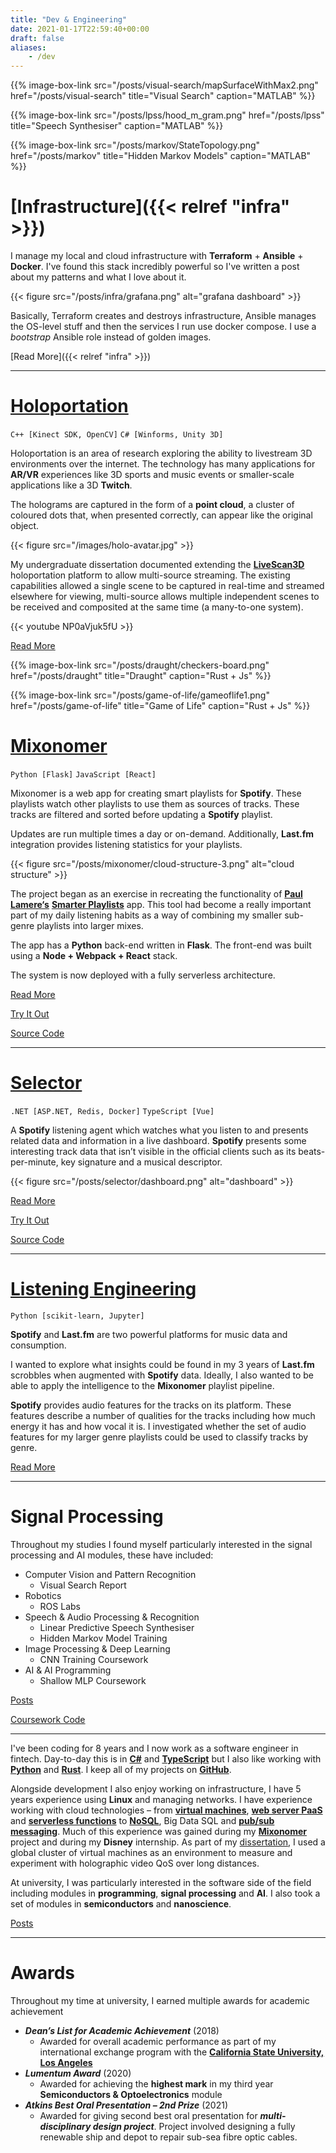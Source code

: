 ```yaml
---
title: "Dev & Engineering"
date: 2021-01-17T22:59:40+00:00
draft: false
aliases:
    - /dev
---
```


{{% image-box-link src="/posts/visual-search/mapSurfaceWithMax2.png" href="/posts/visual-search" title="Visual Search" caption="MATLAB" %}}

{{% image-box-link src="/posts/lpss/hood_m_gram.png" href="/posts/lpss" title="Speech Synthesiser" caption="MATLAB" %}}

{{% image-box-link src="/posts/markov/StateTopology.png" href="/posts/markov" title="Hidden Markov Models" caption="MATLAB" %}}

# [Infrastructure]({{< relref "infra" >}})

I manage my local and cloud infrastructure with __Terraform__ + __Ansible__ + __Docker__. I've found this stack incredibly powerful so I've written a post about my patterns and what I love about it.

{{< figure src="/posts/infra/grafana.png" alt="grafana dashboard" >}}

Basically, Terraform creates and destroys infrastructure, Ansible manages the OS-level stuff and then the services I run use docker compose. I use a _bootstrap_ Ansible role instead of golden images.

[Read More]({{< relref "infra" >}})

---

# [Holoportation](/holo)

`C++ [Kinect SDK, OpenCV]`
`C# [Winforms, Unity 3D]`

Holoportation is an area of research exploring the ability to livestream 3D environments over the internet. The technology has many applications for __AR/VR__ experiences like 3D sports and music events or smaller-scale applications like a 3D __Twitch__.

The holograms are captured in the form of a __point cloud__, a cluster of coloured dots that, when presented correctly, can appear like the original object.

{{< figure src="/images/holo-avatar.jpg" >}}

My undergraduate dissertation documented extending the [__LiveScan3D__](https://github.com/MarekKowalski/LiveScan3D) holoportation platform to allow multi-source streaming. The existing capabilities allowed a single scene to be captured in real-time and streamed elsewhere for viewing, multi-source allows multiple independent scenes to be received and composited at the same time (a many-to-one system).

{{< youtube NP0aVjuk5fU >}}

[Read More](/holo)

{{% image-box-link src="/posts/draught/checkers-board.png" href="/posts/draught" title="Draught" caption="Rust + Js" %}}

{{% image-box-link src="/posts/game-of-life/gameoflife1.png" href="/posts/game-of-life" title="Game of Life" caption="Rust + Js" %}}

# [Mixonomer](/mixonomer)

`Python [Flask]`
`JavaScript [React]`

Mixonomer is a web app for creating smart playlists for __Spotify__. These playlists watch other playlists to use them as sources of tracks. These tracks are filtered and sorted before updating a __Spotify__ playlist.

Updates are run multiple times a day or on-demand. Additionally, __Last.fm__ integration provides listening statistics for your playlists.

{{< figure src="/posts/mixonomer/cloud-structure-3.png" alt="cloud structure" >}}

The project began as an exercise in recreating the functionality of [__Paul Lamere‘s__](https://twitter.com/plamere) [__Smarter Playlists__](http://playlistmachinery.com/) app. This tool had become a really important part of my daily listening habits as a way of combining my smaller sub-genre playlists into larger mixes.

The app has a __Python__ back-end written in __Flask__. The front-end was built using a __Node + Webpack + React__ stack.

The system is now deployed with a fully serverless architecture.

[Read More](/mixonomer)

[Try It Out](https://mixonomer.sarsoo.xyz/)

[Source Code](https://github.com/Sarsoo/Mixonomer)

---

# [Selector](/selector)

`.NET [ASP.NET, Redis, Docker]`
`TypeScript [Vue]`

A __Spotify__ listening agent which watches what you listen to and presents related data and information in a live dashboard. __Spotify__ presents some interesting track data that isn’t visible in the official clients such as its beats-per-minute, key signature and a musical descriptor.

{{< figure src="/posts/selector/dashboard.png" alt="dashboard" >}}

[Read More](/selector)

[Try It Out](https://selector.sarsoo.xyz/)

[Source Code](https://github.com/Sarsoo/Selector)

---

# [Listening Engineering](/posts/listening-analysis)

`Python [scikit-learn, Jupyter]`

__Spotify__ and __Last.fm__ are two powerful platforms for music data and consumption.

I wanted to explore what insights could be found in my 3 years of __Last.fm__ scrobbles when augmented with __Spotify__ data. Ideally, I also wanted to be able to apply the intelligence to the __Mixonomer__ playlist pipeline.

__Spotify__ provides audio features for the tracks on its platform. These features describe a number of qualities for the tracks including how much energy it has and how vocal it is. I investigated whether the set of audio features for my larger genre playlists could be used to classify tracks by genre. 

[Read More](/posts/listening-analysis)

---

# Signal Processing

Throughout my studies I found myself particularly interested in the signal processing and AI modules, these have included:

- Computer Vision and Pattern Recognition
    - Visual Search Report
- Robotics
    - ROS Labs
- Speech & Audio Processing & Recognition
    - Linear Predictive Speech Synthesiser
    - Hidden Markov Model Training
- Image Processing & Deep Learning
    - CNN Training Coursework
- AI & AI Programming
    - Shallow MLP Coursework

[Posts](/posts)

[Coursework Code](https://github.com/Sarsoo?tab=repositories&q=coursework)

---

I've been coding for 8 years and I now work as a software engineer in fintech. Day-to-day this is in [__C#__](/holo/) and [__TypeScript__](/mixonomer) but I also like working with [__Python__](/mixonomer) and [__Rust__](https://github.com/Sarsoo?tab=repositories&q=&type=&language=rust&sort=). I keep all of my projects on [__GitHub__](http://github.com/sarsoo).

Alongside development I also enjoy working on infrastructure, I have 5 years experience using __Linux__ and managing networks. I have experience working with cloud technologies – from [__virtual machines__](/holo), [__web server PaaS__](/mixonomer) and [__serverless functions__](/mixonomer) to [__NoSQL__](/mixonomer), Big Data SQL and [__pub/sub messaging__](/mixonomer). Much of this experience was gained during my [__Mixonomer__](/mixonomer) project and during my __Disney__ internship. As part of my [dissertation](/holo#research), I used a global cluster of virtual machines as an environment to measure and experiment with holographic video QoS over long distances.

At university, I was particularly interested in the software side of the field including modules in __programming__, __signal processing__ and __AI__. I also took a set of modules in __semiconductors__ and __nanoscience__.

[Posts](/posts)

---

# Awards

Throughout my time at university, I earned multiple awards for academic achievement

- ___Dean’s List for Academic Achievement___ (2018)
    - Awarded for overall academic performance as part of my international exchange program with the [__California State University, Los Angeles__](https://www.calstatela.edu/)
- ___Lumentum Award___ (2020)
    - Awarded for achieving the __highest mark__ in my third year __Semiconductors & Optoelectronics__ module
- ___Atkins Best Oral Presentation – 2nd Prize___ (2021)
    - Awarded for giving second best oral presentation for ___multi-disciplinary design project___. Project involved designing a fully renewable ship and depot to repair sub-sea fibre optic cables. 